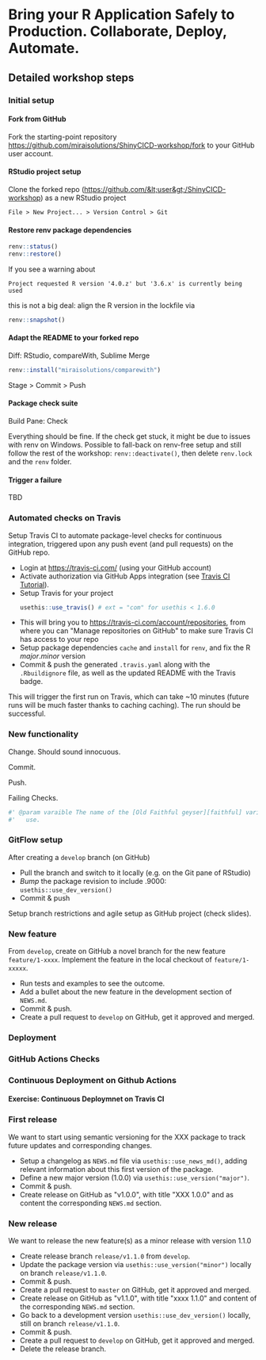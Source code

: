 # Bring your R Application Safely to Production. Collaborate, Deploy, Automate.

## Detailed workshop steps

### Initial setup

#### Fork from GitHub

Fork the starting-point repository https://github.com/miraisolutions/ShinyCICD-workshop/fork to your 
GitHub user account.


#### RStudio project setup

Clone the forked repo (https://github.com/&lt;user&gt;/ShinyCICD-workshop) as a new RStudio project
```
File > New Project... > Version Control > Git
```

#### Restore renv package dependencies

```r
renv::status()
renv::restore()
```

If you see a warning about
```
Project requested R version '4.0.z' but '3.6.x' is currently being used
```
this is not a big deal: align the R version in the lockfile via
```r
renv::snapshot()
```

#### Adapt the README to your forked repo

Diff: RStudio, compareWith, Sublime Merge

```r
renv::install("miraisolutions/comparewith")
```

Stage > Commit > Push

#### Package check suite

Build Pane: Check

Everything should be fine. If the check get stuck, it might be due to issues with renv on Windows. Possible to fall-back on renv-free setup and still follow the rest of the workshop: `renv::deactivate()`, then delete `renv.lock` and the `renv` folder.


#### Trigger a failure

TBD

### Automated checks on Travis

Setup Travis CI to automate package-level checks for continuous integration, triggered upon any push event (and pull requests) on the GitHub repo.

- Login at https://travis-ci.com/ (using your GitHub account)
- Activate authorization via GitHub Apps integration (see [Travis CI Tutorial](https://docs.travis-ci.com/user/tutorial)).
- Setup Travis for your project 
  ```r
  usethis::use_travis() # ext = "com" for usethis < 1.6.0
  ```
- This will bring you to https://travis-ci.com/account/repositories, from where you can "Manage repositories on GitHub" to make sure Travis CI has access to your repo
- Setup package dependencies `cache` and `install` for `renv`, and fix the R _major_._minor_ version
- Commit & push the generated `.travis.yaml` along with the `.Rbuildignore` file, as well as the updated README with the Travis badge.

This will trigger the first run on Travis, which can take ~10 minutes (future runs will be much faster thanks to caching caching). The run should be successful.


### New functionality

Change. Should sound innocuous.

Commit.

Push.

Failing Checks.

``` r
#' @param varaible The name of the [Old Faithful geyser][faithful] variable to
#'   use.
```

### GitFlow setup

After creating a `develop` branch (on GitHub)

- Pull the branch and switch to it locally (e.g. on the Git pane of RStudio)
- _Bump_ the package revision to include .9000: `usethis::use_dev_version()`
- Commit & push

Setup branch restrictions and agile setup as GitHub project (check slides).

### New feature 

From `develop`, create on GitHub a novel branch for the new feature `feature/1-xxxx`. Implement the feature in the local checkout of `feature/1-xxxxx`.

- Run tests and examples to see the outcome.
- Add a bullet about the new feature in the development section of `NEWS.md`.
- Commit & push.
- Create a pull request to `develop` on GitHub, get it approved and  merged.

### Deployment

### GitHub Actions Checks

### Continuous Deployment on Github Actions

#### Exercise: Continuous Deploymnet on Travis CI

### First release

We want to start using semantic versioning for the XXX package to track future updates and corresponding changes.

- Setup a changelog as `NEWS.md` file via `usethis::use_news_md()`, adding relevant information about this first version of the package.
- Define a new major version (1.0.0) via `usethis::use_version("major")`.
- Commit & push.
- Create release on GitHub as "v1.0.0", with title "XXX 1.0.0" and as content the corresponding `NEWS.md` section.

### New release 

We want to release the new feature(s) as a minor release with version 1.1.0

- Create release branch `release/v1.1.0` from `develop`.
- Update the package version via `usethis::use_version("minor")` locally on branch `release/v1.1.0`.
- Commit & push.
- Create a pull request to `master` on GitHub, get it approved and merged.
- Create release on GitHub as "v1.1.0", with title "xxxx 1.1.0" and content of the corresponding `NEWS.md` section.
- Go back to a development version `usethis::use_dev_version()` locally, still on branch `release/v1.1.0`.
- Commit & push.
- Create a pull request to `develop` on GitHub, get it approved and merged.
- Delete the release branch.
